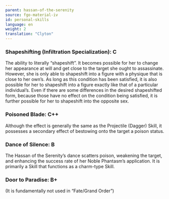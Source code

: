 ```yaml
---
parent: hassan-of-the-serenity
source: fgo-material-iv
id: personal-skills
language: en
weight: 2
translation: "Clyton"
---
```


### Shapeshifting (Infiltration Specialization): C

The ability to literally “shapeshift”. It becomes possible for her to change her appearance at will and get close to the target she ought to assassinate. However, she is only able to shapeshift into a figure with a physique that is close to her own’s. As long as this condition has been satisfied, it is also possible for her to shapeshift into a figure exactly like that of a particular individual’s. Even if there are some differences in the desired shapeshifted form, because those have no effect on the condition being satisfied, it is further possible for her to shapeshift into the opposite sex.

### Poisoned Blade: C++

Although the effect is generally the same as the Projectile (Dagger) Skill, it possesses a secondary effect of bestowing onto the target a poison status.

### Dance of Silence: B

The Hassan of the Serenity’s dance scatters poison, weakening the target, and enhancing the success rate of her Noble Phantasm’s application. It is primarily a Skill that functions as a charm-type Skill.

### Door to Paradise: B+

(It is fundamentally not used in “Fate/Grand Order”)
